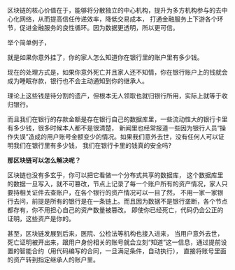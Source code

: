 
区块链的核心价值在于，能够将分散独立的中心机构，提升为多方机构参与的去中心化网络，从而提高信任传递效率，降低交易成本，
打通金融服务上下游各个环节，促进金融服务的良性循环。因为数据更透明，所以更可信。

举个简单例子，

就是如果你意外挂了，你的家人怎么知道你在银行里的账户里有多少钱。

现在的处理方式是，如果你意外死亡并且家人还不知情，你在银行账户上的钱就会成为睡眠存款，银行也不会主动通知到你的继承人。

理论上这些钱是待分割的遗产，但根本无人领取也就归银行所用，实际上就等于收归银行。

而且我们在银行的存款金额是存在银行自己的数据库里，一些流动性大的银行卡里有多少钱，很多时候本人都不是很清楚，
新闻里也经常报道一些因为银行人员“操作失误”造成的用户账号金额变少的情况。如果我们意外去世，没有任何人可以证明我们在银行里有多少钱，
我们在银行卡里的钱真的安全吗?</p><p><b>那区块链可以怎么解决呢？</b></p><p>区块链也没有多玄乎，你可以把它看做一个分布式共享的数据库，
这个数据库里的数据一旦写入，就不可篡改，节点上记录了每一个账户所有的资产情况，家人只要持相关证件去查账户，在各个银行的资产情况可以一目了然，
不用一家一家银行去问，前提是所有的银行是在一条链上。而且因为数据不是银行垄断，各个节点都存有，你不用担心自己的资产数量被篡改。
即使你已经死亡，代码仍会公正的证明，这些资产是你的。

甚至，区块链发展到后来，医院、公检法等机构也接入进来，
当用户意外去世，死亡证明被开出来，跟用户身份相关的账号就会立刻“知道”这一信息，通过提前设置的智能合约（用代码编写的合同，一旦满足条件，自动执行），
直接将账号里面的资产转到指定继承人的账户里。
